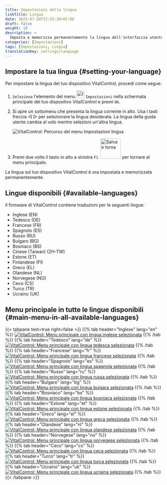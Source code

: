 ```yaml
---
title: Impostazioni della lingua
linkTitle: Lingua
date: 2023-07-28T13:25:28+02:00
draft: false
weight: 10
description: >
  Imposta e memorizza permanentemente la lingua dell'interfaccia utente sul tuo dispositivo VitalControl.
categories: [Impostazioni]
tags: [Impostazioni, Lingua]
translationKey: settings/language
---
```

## Impostare la tua lingua {#setting-your-language}

Per impostare la lingua del tuo dispositivo VitalControl, procedi come segue:

1. `Seleziona` l'elemento del menu <img src="/icons/gear.svg" width="25" align="bottom" alt="Impostazioni" /> `Impostazioni` nella schermata principale del tuo dispositivo VitalControl e premi `OK`.

1. Si apre un sottomenu che presenta la lingua corrente in alto. Usa i tasti freccia ◁ ▷ per selezionare la lingua desiderata. La lingua della guida utente cambia al volo mentre selezioni un'altra lingua.

   ![VitalControl: Percorso del menu Impostazioni lingua](../images/select-lang.png "Impostare la tua lingua")

1. Premi due volte il tasto in alto a sinistra `F1` &nbsp;<img src="/icons/footer/save_exit.svg" width="65" align="bottom" alt="Salva e torna" /> per tornare al menu principale.

La lingua sul tuo dispositivo VitalControl è ora impostata e memorizzata permanentemente.

## Lingue disponibili {#available-languages}

Il firmware di VitalControl contiene traduzioni per le seguenti lingue:

- Inglese (EN)
- Tedesco (DE)
- Francese (FR)
- Spagnolo (ES)
- Russo (RU)
- Bulgaro (BG)
- Bosniaco (BS)
- Cinese (Taiwan) (ZH-TW)
- Estone (ET)
- Finlandese (FI)
- Greco (EL)
- Olandese (NL)
- Norvegese (NO)
- Ceco (CS)
- Turco (TR)
- Ucraino (UK)

## Menu principale in tutte le lingue disponibili {#main-menu-in-all-available-languages}

{{< tabpane text=true right=false >}}
  {{% tab header="Inglese" lang="en" %}}
[![VitalControl: Menu principale con lingua inglese selezionata](/images/homescreen/english.png "Menu principale Inglese")](/en/demo/ "Demo app VitalControl (EN)")
  {{% /tab %}}
  {{% tab header="Tedesco" lang="de" %}}
[![VitalControl: Menu principale con lingua tedesca selezionata](/images/homescreen/german.png "Menu principale Tedesco")](/demo/ "Demo app VitalControl (DE)")
  {{% /tab %}}
  {{% tab header="Francese" lang="fr" %}}
[![VitalControl: Menu principale con lingua francese selezionata](/images/homescreen/french.png "Menu principale Francese")](/fr/demo/ "Demo app VitalControl (FR)")
  {{% /tab %}}
  {{% tab header="Spagnolo" lang="es" %}}
[![VitalControl: Menu principale con lingua spagnola selezionata](/images/homescreen/spanish.png "Menu principale Spagnolo")](/es/demo/ "Demo app VitalControl (ES)")
  {{% /tab %}}
  {{% tab header="Russo" lang="ru" %}}
[![VitalControl: Menu principale con lingua russa selezionata](/images/homescreen/russian.png "Menu principale Russo")](/ru/demo/ "Demo app VitalControl (RU)")
  {{% /tab %}}
  {{% tab header="Bulgaro" lang="bg" %}}
[![VitalControl: Menu principale con lingua bulgara selezionata](/images/homescreen/bulgarian.png "Menu principale Bulgaro")](/bg/demo/ "Demo app VitalControl (BG)")
  {{% /tab %}}
  {{% tab header="Bosniaco" lang="bs" %}}
[![VitalControl: Menu principale con lingua bosniaca selezionata](/images/homescreen/bosnian.png "Menu principale Bosniaco")](/bs/demo/ "Demo app VitalControl (BS)")
  {{% /tab %}}
  {{% tab header="Estone" lang="et" %}}
[![VitalControl: Menu principale con lingua estone selezionata](/images/homescreen/estonian.png "Menu principale Estone")](/et/demo/ "Demo app VitalControl (ET)")
  {{% /tab %}}
  {{% tab header="Greco" lang="el" %}}
[![VitalControl: Menu principale con lingua greca selezionata](/images/homescreen/greek.png "Menu principale Greco")](/el/demo/ "Demo app VitalControl (EL)")
  {{% /tab %}}
  {{% tab header="Olandese" lang="nl" %}}
[![VitalControl: Menu principale con lingua olandese selezionata](/images/homescreen/dutch.png "Menu principale Olandese")](/nl/demo/ "Demo app VitalControl (NL)")
  {{% /tab %}}
  {{% tab header="Norvegese" lang="no" %}}
[![VitalControl: Menu principale con lingua norvegese selezionata](/images/homescreen/norwegian.png "Menu principale Norvegese")](/no/demo/ "Demo app VitalControl (NO)")
  {{% /tab %}}
  {{% tab header="Ceco" lang="cs" %}}
[![VitalControl: Menu principale con lingua ceca selezionata](/images/homescreen/czech.png "Menu principale Ceco")](/cs/demo/ "Demo app VitalControl (CS)")
  {{% /tab %}}
  {{% tab header="Turco" lang="tr" %}}
[![VitalControl: Menu principale con lingua turca selezionata](/images/homescreen/turkish.png "Menu principale Turco")](/tr/demo/ "Demo app VitalControl (TR)")
  {{% /tab %}}
  {{% tab header="Ucraino" lang="uk" %}}
[![VitalControl: Menu principale con lingua ucraina selezionata](/images/homescreen/ukrainian.png "Menu principale Ucraino")](/uk/demo/ "Demo app VitalControl (UK)")
  {{% /tab %}}
{{< /tabpane >}}



